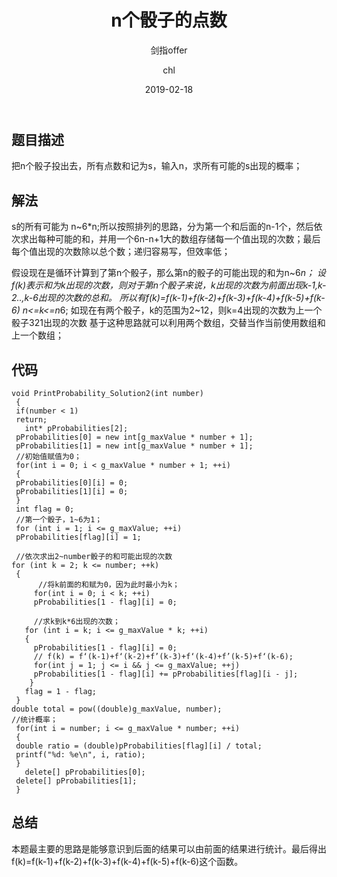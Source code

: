 ﻿---
layout:     post
title:      "n个骰子的点数"
subtitle:   "剑指offer"
date:       2019-02-18
author:     "chl"
header-img: "/img/jzoffer.jpg"
tags:
    - 剑指offer
    - 算法
    - 数据结构
--- 

## 题目描述
把n个骰子投出去，所有点数和记为s，输入n，求所有可能的s出现的概率；

## 解法
s的所有可能为 n~6*n;所以按照排列的思路，分为第一个和后面的n-1个，然后依次求出每种可能的和，并用一个6n-n+1大的数组存储每一个值出现的次数；最后每个值出现的次数除以总个数；递归容易写，但效率低；    

假设现在是循环计算到了第n个骰子，那么第n的骰子的可能出现的和为n~6*n；
设f(k)表示和为k出现的次数，则对于第n个骰子来说，k出现的次数为前面出现k-1,k-2..,k-6出现的次数的总和。
所以有f(k)=f(k-1)+f(k-2)+f(k-3)+f(k-4)+f(k-5)+f(k-6)   n<=k<=n*6;
如现在有两个骰子，k的范围为2~12，则k=4出现的次数为上一个骰子321出现的次数
基于这种思路就可以利用两个数组，交替当作当前使用数组和上一个数组；


## 代码
```
void PrintProbability_Solution2(int number) 
 { 
 if(number < 1) 
 return; 
   int* pProbabilities[2]; 
 pProbabilities[0] = new int[g_maxValue * number + 1]; 
 pProbabilities[1] = new int[g_maxValue * number + 1];
 //初始值赋值为0； 
 for(int i = 0; i < g_maxValue * number + 1; ++i) 
 { 
 pProbabilities[0][i] = 0; 
 pProbabilities[1][i] = 0; 
 } 
 int flag = 0; 
 //第一个骰子，1~6为1；
 for (int i = 1; i <= g_maxValue; ++i)  
 pProbabilities[flag][i] = 1;  
 
 //依次求出2~number骰子的和可能出现的次数
for (int k = 2; k <= number; ++k)  
 {
      //将k前面的和赋为0，因为此时最小为k；
     for(int i = 0; i < k; ++i) 
     pProbabilities[1 - flag][i] = 0; 
 
     //求k到k*6出现的次数；
   for (int i = k; i <= g_maxValue * k; ++i)  
   { 
     pProbabilities[1 - flag][i] = 0; 
     // f(k) = f‘(k-1)+f‘(k-2)+f’(k-3)+f‘(k-4)+f’(k-5)+f‘(k-6);
     for(int j = 1; j <= i && j <= g_maxValue; ++j)  
     pProbabilities[1 - flag][i] += pProbabilities[flag][i - j]; 
    } 
   flag = 1 - flag; 
 } 
double total = pow((double)g_maxValue, number); 
//统计概率；
 for(int i = number; i <= g_maxValue * number; ++i) 
 { 
 double ratio = (double)pProbabilities[flag][i] / total; 
 printf("%d: %e\n", i, ratio); 
 } 
   delete[] pProbabilities[0]; 
 delete[] pProbabilities[1]; 
 } 
```

## 总结
本题最主要的思路是能够意识到后面的结果可以由前面的结果进行统计。最后得出f(k)=f(k-1)+f(k-2)+f(k-3)+f(k-4)+f(k-5)+f(k-6)这个函数。
